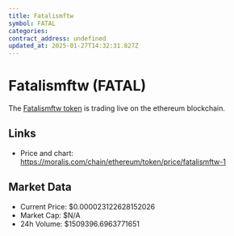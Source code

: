 ```yaml
---
title: Fatalismftw
symbol: FATAL
categories: 
contract_address: undefined
updated_at: 2025-01-27T14:32:31.827Z
---
```


# Fatalismftw (FATAL)
The [Fatalismftw token](https://moralis.com/chain/ethereum/token/price/fatalismftw-1) is trading live on the ethereum blockchain.

## Links
- Price and chart: https://moralis.com/chain/ethereum/token/price/fatalismftw-1

## Market Data
- Current Price: $0.000023122628152026
- Market Cap: $N/A
- 24h Volume: $1509396.6963771651

